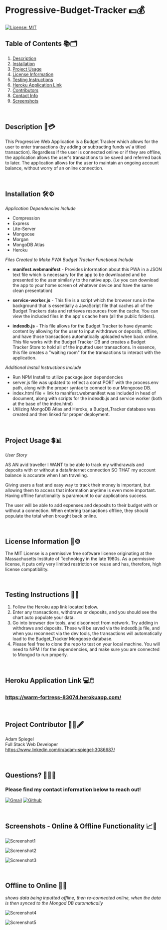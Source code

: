 # Progressive-Budget-Tracker :dollar::moneybag:

[![License: MIT](https://img.shields.io/badge/License-MIT-yellow.svg)](https://opensource.org/licenses/MIT)

## Table of Contents :books::card_index_dividers:

1.  [Description](#Description)
2.  [Installation](#Installation)
3.  [Project Usage](#Project-Usage)
4.  [License Information](#License-Information)
5.  [Testing Instructions](#Testing-Instructions)
6.  [Heroku Application Link](#Heroku-Application-Link)
7.  [Contributors](#Project-Contributors)
8.  [Contact Info](#Questions)
9.  [Screenshots](#Screenshots)

<br>

## Description :money_with_wings::credit_card:

This Progressive Web Application is a Budget Tracker which allows for the user to enter transactions (by adding or subtracting funds w/ a titled transaction). Regardless if the user is connected online or if they are offline, the application allows the user's transactions to be saved and referred back to later. The application allows for the user to maintain an ongoing account balance, without worry of an online connection.

<br>

## Installation :hammer_and_wrench::gear:

_Application Dependencies Include_

- Compression
- Express
- Lite-Server
- Mongoose
- Morgan
- MongoDB Atlas
- Heroku

_Files Created to Make PWA Budget Tracker Functional Include_

- **manifest.webmanifest** - Provides information about this PWA in a JSON text file which is necessary for the app to be downloaded and be presented to the user similarly to the native app. (i.e you can download the app to your home screen of whatever device and have the same clean presentation)

- **service-worker.js** - This file is a script which the browser runs in the background that is essentially a JavaScript file that caches all of the Budget Trackers data and retrieves resources from the cache. You can view the included files in the app's cache here (all the public folders).

- **indexdb.js** - This file allows for the Budget Tracker to have dynamic content by allowing for the user to input withdraws or deposits, offline, and have those transactions automatically uploaded when back online. This file works with the Budget Tracker DB and creates a Budget Tracker Store to hold all of the inputted user transactions. In essence, this file creates a "waiting room" for the transactions to interact with the application.

_Additional Install Instructions Include_

- Run NPM Install to utilize package.json dependencies
- server.js file was updated to reflect a const PORT with the process.env path, along with the proper syntax to connect to our Mongoose DB.
- index.html file = link to manifest.webmanifest was included in head of document, along with scripts for the indexdb.js and service worker (both at the base of the index.html)
- Utilizing MongoDB Atlas and Heroku, a Budget_Tracker database was created and then linked for proper deployment.

<br>

## Project Usage :heavy_dollar_sign::bar_chart:

_User Story_<br>

AS AN avid traveller
I WANT to be able to track my withdrawals and deposits with or without a data/internet connection
SO THAT my account balance is accurate when I am traveling.<br>

Giving users a fast and easy way to track their money is important, but allowing them to access that information anytime is even more important. Having offline functionality is paramount to our applications success.<br>

The user will be able to add expenses and deposits to their budget with or without a connection. When entering transactions offline, they should populate the total when brought back online.

<br>

## License Information :ticket::copyright:

The MIT License is a permissive free software license originating at the Massachusetts Institute of Technology in the late 1980s. As a permissive license, it puts only very limited restriction on reuse and has, therefore, high license compatibility.

<br>

## Testing Instructions :technologist:

1. Follow the Heroku app link located below.
2. Enter any transactions, withdraws or deposits, and you should see the chart auto populate your data.
3. Go into browser dev tools, and disconnect from network. Try adding in withdraws and deposits. These will be saved via the indexdb.js file, and when you reconnect via the dev tools, the transactions will automatically load to the Budget_Tracker Mongoose database.
4. Please feel free to clone the repo to test on your local machine. You will need to NPM I for the dependencies, and make sure you are connected to Mongod to run properly.

<br>

## Heroku Application Link :computer::computer_mouse:

### **https://warm-fortress-83074.herokuapp.com/**

<br>

## Project Contributor :man_technologist::fountain_pen:

Adam Spiegel<br>
Full Stack Web Developer<br>
https://www.linkedin.com/in/adam-spiegel-3086687/

<br>

## Questions? :raising_hand_man::grey_question:

### Please find my contact information below to reach out!

[![Gmail](https://img.shields.io/badge/Gmail-D14836?style=for-the-badge&logo=gmail&logoColor=white)](mailto:AdamSpiegel23@gmail.com) [![Github](https://img.shields.io/badge/GitHub-100000?style=for-the-badge&logo=github&logoColor=white)](https://github.com/AdamSpiegel)

<br>

## Screenshots - Online & Offline Functionality :chart_with_upwards_trend::camera_flash:

![Screenshot1](Screenshot1.png)

![Screenshot2](Screenshot2.png)

![Screenshot3](Screenshot3.png)

<br>

## Offline to Online :electric_plug::signal_strength:

_shows data being inputted offline, then re-connected online, when the data is then synced to the Mongod DB automatically_

![Screenshot4](Screenshot4.jpg)

![Screenshot5](Screenshot5.jpg)
